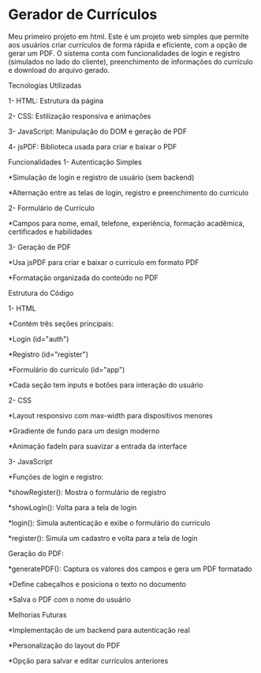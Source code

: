 # Gerador de Currículos
Meu primeiro projeto em html.
Este é um projeto web simples que permite aos usuários criar currículos de forma rápida e eficiente, com a opção de gerar um PDF. O sistema conta com funcionalidades de login e registro (simulados no lado do cliente), preenchimento de informações do currículo e download do arquivo gerado.

Tecnologias Utilizadas

1- HTML: Estrutura da página

2- CSS: Estilização responsiva e animações

3- JavaScript: Manipulação do DOM e geração de PDF

4- jsPDF: Biblioteca usada para criar e baixar o PDF

Funcionalidades
1- Autenticação Simples

*Simulação de login e registro de usuário (sem backend)

*Alternação entre as telas de login, registro e preenchimento do currículo

2- Formulário de Currículo

*Campos para nome, email, telefone, experiência, formação acadêmica, certificados e habilidades

3- Geração de PDF

*Usa jsPDF para criar e baixar o currículo em formato PDF

*Formatação organizada do conteúdo no PDF

Estrutura do Código

1- HTML

*Contém três seções principais:

*Login (id="auth")

*Registro (id="register")

*Formulário do currículo (id="app")

*Cada seção tem inputs e botões para interação do usuário

2- CSS

*Layout responsivo com max-width para dispositivos menores

*Gradiente de fundo para um design moderno

*Animação fadeIn para suavizar a entrada da interface

3- JavaScript

*Funções de login e registro:

*showRegister(): Mostra o formulário de registro

*showLogin(): Volta para a tela de login

*login(): Simula autenticação e exibe o formulário do currículo

*register(): Simula um cadastro e volta para a tela de login

Geração do PDF:

*generatePDF(): Captura os valores dos campos e gera um PDF formatado

*Define cabeçalhos e posiciona o texto no documento

*Salva o PDF com o nome do usuário

Melhorias Futuras

*Implementação de um backend para autenticação real

*Personalização do layout do PDF

*Opção para salvar e editar currículos anteriores




